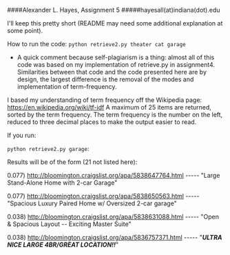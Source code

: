 ####Alexander L. Hayes, Assignment 5
#####hayesall(at)indiana(dot).edu

I'll keep this pretty short (README may need some additional explanation at some point).

How to run the code: `python retrieve2.py theater cat garage`

  * A quick comment because self-plagiarism is a thing: almost all of this code was based on my implementation of retrieve.py in assignment4. Similarities between that code and the code presented here are by design, the largest difference is the removal of the modes and implementation of term-frequency.

I based my understanding of term frequency off the Wikipedia page: https://en.wikipedia.org/wiki/tf-idf
A maximum of 25 items are returned, sorted by the term frequency. The term frequency is the number on the left, reduced to three decimal places to make the output easier to read.

If you run:

`python retrieve2.py garage`:

Results will be of the form (21 not listed here):

  0.077) http://bloomington.craigslist.org/apa/5838647764.html  -----  "Large Stand-Alone Home with 2-car Garage"

  0.077) http://bloomington.craigslist.org/apa/5838650563.html  -----  "Spacious Luxury Paired Home w/ Oversized 2-car garage"

  0.038) http://bloomington.craigslist.org/apa/5838631088.html  -----  "Open & Spacious Layout -- Exciting Master Suite"

  0.038) http://bloomington.craigslist.org/apa/5836757371.html  -----  "***ULTRA NICE LARGE 4BR/GREAT LOCATION!!***"
